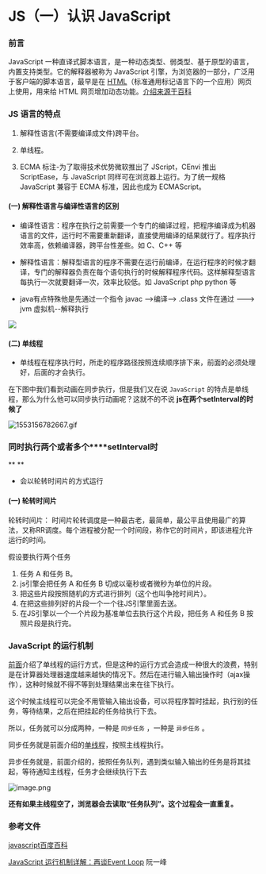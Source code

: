 # JS（一）认识 JavaScript

### 前言

JavaScript 一种直译式脚本语言，是一种动态类型、弱类型、基于原型的语言，内置支持类型。它的解释器被称为 JavaScript 引擎，为浏览器的一部分，广泛用于客户端的脚本语言，最早是在 [HTML](https://baike.baidu.com/item/HTML)（标准通用标记语言下的一个应用）网页上使用，用来给 HTML 网页增加动态功能。[介绍来源于百科](https://baike.baidu.com/item/javascript/321142?fr=aladdin)

### JS 语言的特点

1. 解释性语言(不需要编译成文件)跨平台。

1. 单线程。

1. ECMA 标注-为了取得技术优势微软推出了 JScript，CEnvi 推出 ScriptEase，与 JavaScript 同样可在浏览器上运行。为了统一规格 JavaScript 兼容于 ECMA 标准，因此也成为 ECMAScript。

#### (一) 解释性语言与编译性语言的区别

- 编译性语言：程序在执行之前需要一个专门的编译过程，把程序编译成为机器语言的文件，运行时不需要重新翻译，直接使用编译的结果就行了。程序执行效率高，依赖编译器，跨平台性差些。如 C、C++ 等

- 解释性语言：解释型语言的程序不需要在运行前编译，在运行程序的时候才翻译，专门的解释器负责在每个语句执行的时候解释程序代码。这样解释型语言每执行一次就要翻译一次，效率比较低。如 JavaScript php python 等

- java有点特殊他是先通过一个指令 javac -->编译--> .class 文件在通过 ---> jvm 虚拟机--解释执行

![](https://cdn.nlark.com/yuque/__mermaid_v3/7d6101d978ba36b031e416487053e757.svg)

#### (二) 单线程

- 单线程在程序执行时，所走的程序路径按照连续顺序排下来，前面的必须处理好，后面的才会执行。

在下图中我们看到动画在同步执行，但是我们又在说 `JavaScript` 的特点是单线程，那么为什么他可以同步执行动画呢？这就不的不说 **js在两个****setInterval****的时候了**

![1553156782667.gif](https://cdn.nlark.com/yuque/0/2019/gif/288385/1553156963164-b808e5a6-ec97-4ad8-98ff-0f9da6bbf9bc.gif)

### **同时执行两个或者多个****setInterval时**

**
**

- 会以轮转时间片的方式运行

#### (一) 轮转时间片

轮转时间片： 时间片轮转调度是一种最古老，最简单，最公平且使用最广的算法，又称RR调度。每个进程被分配一个时间段，称作它的时间片，即该进程允许运行的时间。

假设要执行两个任务

1. 任务 A 和任务 B。
2. js引擎会把任务 A 和任务 B 切成以毫秒或者微秒为单位的片段。
3. 把这些片段按照随机的方式进行排列（这个也叫争抢时间片）。
4. 在把这些排列好的片段一个一个往JS引擎里面去送。
5. 在JS引擎以一个一个片段为基准单位去执行这个片段，把任务 A 和任务 B 按照片段是执行完。

### JavaScript 的运行机制

[前面](https://www.yuque.com/fe9/basic/mvx83k#a6dc0f51)介绍了单线程的运行方式，但是这种的运行方式会造成一种很大的浪费，特别是在计算器处理器速度越来越快的情况下。然后在进行输入输出操作时（ajax操作），这种时候就不得不等到处理结果出来在往下执行。

这个时候主线程可以完全不用管输入输出设备，可以将程序暂时挂起，执行别的任务，等待结果，之后在把挂起的任务给执行下去。

所以，任务就可以分成两种，一种是 `同步任务` ，一种是 `异步任务` 。

同步任务就是前面介绍的[单线程](https://www.yuque.com/fe9/basic/mvx83k#a6dc0f51)，按照主线程执行。

异步任务就是，前面介绍的，按照任务队列，遇到类似输入输出的任务是将其挂起，等待通知主线程，任务才会继续执行下去

![image.png](https://cdn.nlark.com/yuque/0/2019/png/288385/1560790036186-a2cdcfb0-d178-4e28-9af1-01bb0d9117ba.png)

**还有如果主线程空了，浏览器会去读取“任务队列”。这个过程会一直重复。**

### 参考文件

[javascript百度百科](https://baike.baidu.com/item/javascript/321142?fr=aladdin)

[JavaScript 运行机制详解：再谈Event Loop](http://www.ruanyifeng.com/blog/2014/10/event-loop.html) 阮一峰
